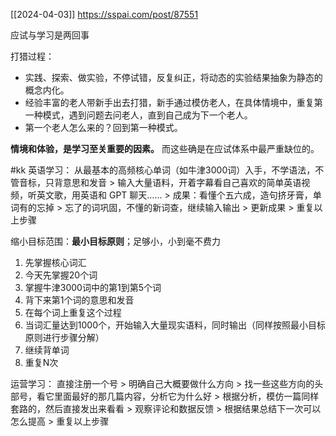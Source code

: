 [[2024-04-03]]
https://sspai.com/post/87551

应试与学习是两回事

打猎过程：
- 实践、探索、做实验，不停试错，反复纠正，将动态的实验结果抽象为静态的概念内化。
- 经验丰富的老人带新手出去打猎，新手通过模仿老人，在具体情境中，重复第一种模式，遇到问题去问老人，直到自己成为下一个老人。
- 第一个老人怎么来的？回到第一种模式。

**情境和体验，是学习至关重要的因素。** 而这些确是在应试体系中最严重缺位的。

#kk
英语学习：
从最基本的高频核心单词（如牛津3000词）入手，不学语法，不管音标，只背意思和发音 > 输入大量语料，开着字幕看自己喜欢的简单英语视频，听英文歌，用英语和 GPT 聊天…… > 成果：看懂个五六成，造句挤牙膏，单词有的忘掉 > 忘了的词巩固，不懂的新词查，继续输入输出 > 更新成果 > 重复以上步骤

缩小目标范围：**最小目标原则**；足够小，小到毫不费力
1. 先掌握核心词汇
2. 今天先掌握20个词
3. 掌握牛津3000词中的第1到第5个词
4. 背下来第1个词的意思和发音
5. 在每个词上重复这个过程
6. 当词汇量达到1000个，开始输入大量现实语料，同时输出（同样按照最小目标原则进行步骤分解）
7. 继续背单词
8. 重复N次






运营学习：
直接注册一个号 > 明确自己大概要做什么方向 > 找一些这些方向的头部号，看它里面最好的那几篇内容，分析它为什么好 > 根据分析，模仿一篇同样套路的，然后直接发出来看看 > 观察评论和数据反馈 > 根据结果总结下一次可以怎么提高 > 重复以上步骤

























